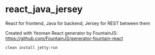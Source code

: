 # react_java_jersey
React for frontend, Java for backend, Jersey for REST between them

Created with Yeoman React generator by FountainJS:
	https://github.com/FountainJS/generator-fountain-react

	clean install jetty:run
